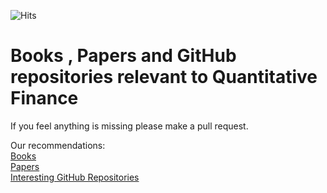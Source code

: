 ![Hits](https://hitcounter.pythonanywhere.com/count/tag.svg?url=https%3A%2F%2Fgithub.com%2Fargoopjmc%2FQuoraBooks)
# Books , Papers and GitHub repositories relevant to Quantitative Finance


If you feel anything is missing please make a pull request.

Our recommendations: <br>
[Books](https://github.com/argoopjmc/QuoraBooks/blob/master/Books.md) <br>
[Papers](https://github.com/argoopjmc/QuoraBooks/blob/master/Papers.md) <br>
[Interesting GitHub Repositories](https://github.com/argoopjmc/QuoraBooks/blob/master/GitHub_Repos.md)
